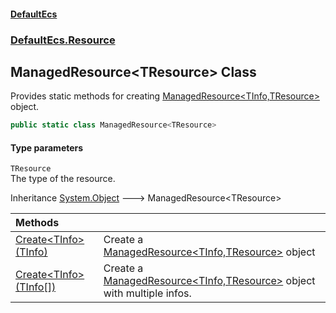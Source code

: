 #### [DefaultEcs](DefaultEcs.md 'DefaultEcs')
### [DefaultEcs.Resource](DefaultEcs.md#DefaultEcs_Resource 'DefaultEcs.Resource')
## ManagedResource&lt;TResource&gt; Class
Provides static methods for creating [ManagedResource&lt;TInfo,TResource&gt;](ManagedResource_TInfo_TResource_.md 'DefaultEcs.Resource.ManagedResource&lt;TInfo,TResource&gt;') object.  
```csharp
public static class ManagedResource<TResource>
```
#### Type parameters
<a name='DefaultEcs_Resource_ManagedResource_TResource__TResource'></a>
`TResource`  
The type of the resource.
  

Inheritance [System.Object](https://docs.microsoft.com/en-us/dotnet/api/System.Object 'System.Object') &#129106; ManagedResource&lt;TResource&gt;  

| Methods | |
| :--- | :--- |
| [Create&lt;TInfo&gt;(TInfo)](ManagedResource_TResource__Create_TInfo_(TInfo).md 'DefaultEcs.Resource.ManagedResource&lt;TResource&gt;.Create&lt;TInfo&gt;(TInfo)') | Create a [ManagedResource&lt;TInfo,TResource&gt;](ManagedResource_TInfo_TResource_.md 'DefaultEcs.Resource.ManagedResource&lt;TInfo,TResource&gt;') object<br/> |
| [Create&lt;TInfo&gt;(TInfo[])](ManagedResource_TResource__Create_TInfo_(TInfo__).md 'DefaultEcs.Resource.ManagedResource&lt;TResource&gt;.Create&lt;TInfo&gt;(TInfo[])') | Create a [ManagedResource&lt;TInfo,TResource&gt;](ManagedResource_TInfo_TResource_.md 'DefaultEcs.Resource.ManagedResource&lt;TInfo,TResource&gt;') object with multiple infos.<br/> |
